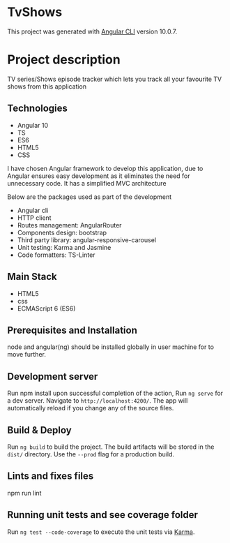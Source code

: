 # TvShows

This project was generated with [Angular CLI](https://github.com/angular/angular-cli) version 10.0.7.

# Project description

TV series/Shows episode tracker which lets you track all your favourite TV shows from this application

## Technologies

- Angular 10
- TS
- ES6
- HTML5
- CSS

I have chosen Angular framework to develop this application, due to Angular ensures easy development as it eliminates the need for unnecessary code. It has a simplified MVC architecture

Below are the packages used as part of the development

- Angular cli
- HTTP client
- Routes management: AngularRouter
- Components design: bootstrap
- Third party library: angular-responsive-carousel
- Unit testing: Karma and Jasmine
- Code formatters: TS-Linter

## Main Stack

- HTML5
- css
- ECMAScript 6 (ES6)

## Prerequisites and Installation

node and angular(ng) should be installed globally in user machine for to move further.

## Development server

Run npm install upon successful completion of the action,
Run `ng serve` for a dev server. Navigate to `http://localhost:4200/`. The app will automatically reload if you change any of the source files.

## Build & Deploy

Run `ng build` to build the project. The build artifacts will be stored in the `dist/` directory. Use the `--prod` flag for a production build.

## Lints and fixes files

npm run lint

## Running unit tests and see coverage folder

Run `ng test --code-coverage` to execute the unit tests via [Karma](https://karma-runner.github.io).
